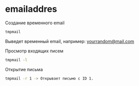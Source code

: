 # emailaddres

Создание временного email 
```bash
tmpmail
```
Выведет временный email, например: yourrandom@mail.com

Просмотр входящих писем
```bash
tmpmail -l
```

Открытие письма
```bash
tmpmail -r 1 -> Открывает письмо с ID 1.
```

